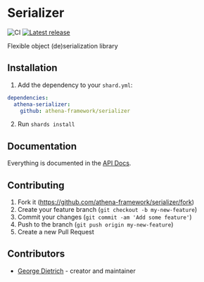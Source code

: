 # Serializer

![CI](https://github.com/athena-framework/serializer/workflows/CI/badge.svg)
[![Latest release](https://img.shields.io/github/release/athena-framework/serializer.svg)](https://github.com/athena-framework/serializer/releases)

Flexible object (de)serialization library

## Installation

1. Add the dependency to your `shard.yml`:

```yaml
dependencies:
  athena-serializer:
    github: athena-framework/serializer
```

2. Run `shards install`

## Documentation

Everything is documented in the [API Docs](https://athena-framework.github.io/serializer/Athena/Serializer.html).

## Contributing

1. Fork it (https://github.com/athena-framework/serializer/fork)
2. Create your feature branch (`git checkout -b my-new-feature`)
3. Commit your changes (`git commit -am 'Add some feature'`)
4. Push to the branch (`git push origin my-new-feature`)
5. Create a new Pull Request

## Contributors

- [George Dietrich](https://github.com/blacksmoke16) - creator and maintainer